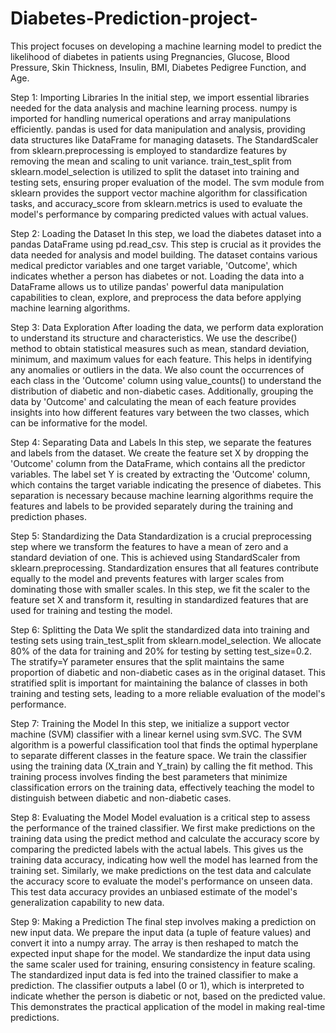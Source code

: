 # Diabetes-Prediction-project-
This project focuses on developing a machine learning model to predict the likelihood of diabetes in patients using Pregnancies, Glucose, Blood Pressure, Skin Thickness, Insulin, BMI, Diabetes Pedigree Function, and Age.

Step 1: Importing Libraries
In the initial step, we import essential libraries needed for the data analysis and machine learning process. numpy is imported for handling numerical operations and array manipulations efficiently. pandas is used for data manipulation and analysis, providing data structures like DataFrame for managing datasets. The StandardScaler from sklearn.preprocessing is employed to standardize features by removing the mean and scaling to unit variance. train_test_split from sklearn.model_selection is utilized to split the dataset into training and testing sets, ensuring proper evaluation of the model. The svm module from sklearn provides the support vector machine algorithm for classification tasks, and accuracy_score from sklearn.metrics is used to evaluate the model's performance by comparing predicted values with actual values.

Step 2: Loading the Dataset
In this step, we load the diabetes dataset into a pandas DataFrame using pd.read_csv. This step is crucial as it provides the data needed for analysis and model building. The dataset contains various medical predictor variables and one target variable, 'Outcome', which indicates whether a person has diabetes or not. Loading the data into a DataFrame allows us to utilize pandas' powerful data manipulation capabilities to clean, explore, and preprocess the data before applying machine learning algorithms.

Step 3: Data Exploration
After loading the data, we perform data exploration to understand its structure and characteristics. We use the describe() method to obtain statistical measures such as mean, standard deviation, minimum, and maximum values for each feature. This helps in identifying any anomalies or outliers in the data. We also count the occurrences of each class in the 'Outcome' column using value_counts() to understand the distribution of diabetic and non-diabetic cases. Additionally, grouping the data by 'Outcome' and calculating the mean of each feature provides insights into how different features vary between the two classes, which can be informative for the model.

Step 4: Separating Data and Labels
In this step, we separate the features and labels from the dataset. We create the feature set X by dropping the 'Outcome' column from the DataFrame, which contains all the predictor variables. The label set Y is created by extracting the 'Outcome' column, which contains the target variable indicating the presence of diabetes. This separation is necessary because machine learning algorithms require the features and labels to be provided separately during the training and prediction phases.

Step 5: Standardizing the Data
Standardization is a crucial preprocessing step where we transform the features to have a mean of zero and a standard deviation of one. This is achieved using StandardScaler from sklearn.preprocessing. Standardization ensures that all features contribute equally to the model and prevents features with larger scales from dominating those with smaller scales. In this step, we fit the scaler to the feature set X and transform it, resulting in standardized features that are used for training and testing the model.

Step 6: Splitting the Data
We split the standardized data into training and testing sets using train_test_split from sklearn.model_selection. We allocate 80% of the data for training and 20% for testing by setting test_size=0.2. The stratify=Y parameter ensures that the split maintains the same proportion of diabetic and non-diabetic cases as in the original dataset. This stratified split is important for maintaining the balance of classes in both training and testing sets, leading to a more reliable evaluation of the model's performance.

Step 7: Training the Model
In this step, we initialize a support vector machine (SVM) classifier with a linear kernel using svm.SVC. The SVM algorithm is a powerful classification tool that finds the optimal hyperplane to separate different classes in the feature space. We train the classifier using the training data (X_train and Y_train) by calling the fit method. This training process involves finding the best parameters that minimize classification errors on the training data, effectively teaching the model to distinguish between diabetic and non-diabetic cases.

Step 8: Evaluating the Model
Model evaluation is a critical step to assess the performance of the trained classifier. We first make predictions on the training data using the predict method and calculate the accuracy score by comparing the predicted labels with the actual labels. This gives us the training data accuracy, indicating how well the model has learned from the training set. Similarly, we make predictions on the test data and calculate the accuracy score to evaluate the model's performance on unseen data. This test data accuracy provides an unbiased estimate of the model's generalization capability to new data.

Step 9: Making a Prediction
The final step involves making a prediction on new input data. We prepare the input data (a tuple of feature values) and convert it into a numpy array. The array is then reshaped to match the expected input shape for the model. We standardize the input data using the same scaler used for training, ensuring consistency in feature scaling. The standardized input data is fed into the trained classifier to make a prediction. The classifier outputs a label (0 or 1), which is interpreted to indicate whether the person is diabetic or not, based on the predicted value. This demonstrates the practical application of the model in making real-time predictions.
